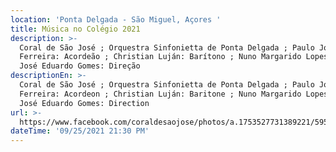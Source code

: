 ```yaml
---
location: 'Ponta Delgada - São Miguel, Açores '
title: Música no Colégio 2021
description: >-
  Coral de São José ; Orquestra Sinfonietta de Ponta Delgada ; Paulo Jorge
  Ferreira: Acordeão ; Christian Luján: Barítono ; Nuno Margarido Lopes: Piano ;
  José Eduardo Gomes: Direção 
descriptionEn: >-
  Coral de São José ; Orquestra Sinfonietta de Ponta Delgada ; Paulo Jorge
  Ferreira: Acordeon ; Christian Luján: Baritone ; Nuno Margarido Lopes: Piano ;
  José Eduardo Gomes: Direction
url: >-
  https://www.facebook.com/coraldesaojose/photos/a.1753527731389221/5952526988155920
dateTime: '09/25/2021 21:30 PM'
---
```



